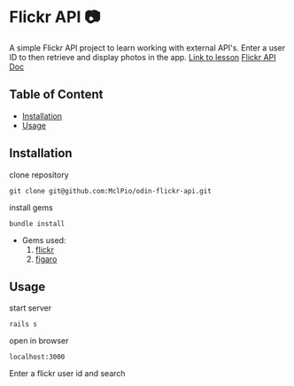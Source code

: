 # Flickr API 📷

A simple Flickr API project to learn working with external API's. Enter a user ID to then retrieve and display photos in the app.
[Link to lesson](https://www.theodinproject.com/lessons/ruby-on-rails-flickr-api)
[Flickr API Doc](https://www.flickr.com/services/api/)

## Table of Content

- [Installation](#installation)
- [Usage](#usage)

## Installation

clone repository
```
git clone git@github.com:MclPio/odin-flickr-api.git
```

install gems
```
bundle install
```
* Gems used:
  1. [flickr](https://github.com/cyclotron3k/flickr)
  2. [figaro](https://github.com/laserlemon/figaro)

## Usage

start server
```
rails s
```

open in browser
```
localhost:3000
```

Enter a flickr user id and search
